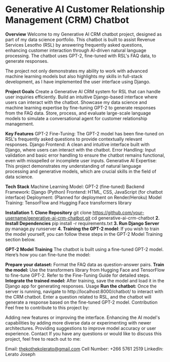 # Generative AI Customer Relationship Management (CRM) Chatbot

**Overview**
Welcome to my Generative AI CRM chatbot project, designed as part of my data science portfolio. This chatbot is built to assist Revenue Services Lesotho (RSL) by answering frequently asked questions, enhancing customer interaction through AI-driven natural language processing. The chatbot uses GPT-2, fine-tuned with RSL's FAQ data, to generate responses.

The project not only demonstrates my ability to work with advanced machine learning models but also highlights my skills in full-stack development, as I have implemented the user interface using Django.

**Project Goals**
Create a Generative AI CRM system for RSL that can handle user inquiries efficiently.
Build an intuitive Django-based interface where users can interact with the chatbot.
Showcase my data science and machine learning expertise by fine-tuning GPT-2 to generate responses from the FAQ data.
Store, process, and evaluate large-scale language models to simulate a conversational agent for customer relationship management.

**Key Features**
GPT-2 Fine-Tuning: The GPT-2 model has been fine-tuned on RSL's frequently asked questions to provide contextually relevant responses.
Django Frontend: A clean and intuitive interface built with Django, where users can interact with the chatbot.
Error Handling: Input validation and basic error handling to ensure the chatbot remains functional, even with misspelled or incomplete user inputs.
Generative AI Expertise: This project demonstrates my understanding of natural language processing and generative models, which are crucial skills in the field of data science.


**Tech Stack**
Machine Learning Model: GPT-2 (fine-tuned)
Backend Framework: Django (Python)
Frontend: HTML, CSS, JavaScript (for chatbot interface)
Deployment: (Planned for deployment on Render/Heroku)
Model Training: TensorFlow and Hugging Face transformers library


**Installation**
**1. Clone Repository**
  git clone https://github.com/your-username/generative-ai-crm-chatbot.git
  cd generative-ai-crm-chatbot
**2. Install Dependencies**
  pip install -r requirements.txt
**3. Run Django Server**
  py manage.py runserver
**4. Training the GPT-2 model**: If you wish to train the model yourself, you can follow these steps in the GPT-2 Model Training section below.

**GPT-2 Model Training**
The chatbot is built using a fine-tuned GPT-2 model. Here’s how you can fine-tune the model:

**Prepare your dataset:** Format the FAQ data as question-answer pairs.
**Train the model:** Use the transformers library from Hugging Face and TensorFlow to fine-tune GPT-2. Refer to the Fine-Tuning Guide for detailed steps.
**Integrate the trained model:** After training, save the model and load it in the Django app for generating responses.
Usage
**Run the chatbot:** Once the server is running, navigate to http://localhost:8000/chatbot/ to interact with the CRM chatbot. Enter a question related to RSL, and the chatbot will generate a response based on the fine-tuned GPT-2 model.
Contribution
Feel free to contribute to this project by:

Adding new features or improving the interface.
Enhancing the AI model's capabilities by adding more diverse data or experimenting with newer architectures.
Providing suggestions to improve model accuracy or user experience.
Contact
If you have any questions or would like to discuss this project, feel free to reach out to me:

Email: thekothekolerato@gmail.com
Cell Number: +266 5761 2519
LinkedIn: Lerato Joseph

